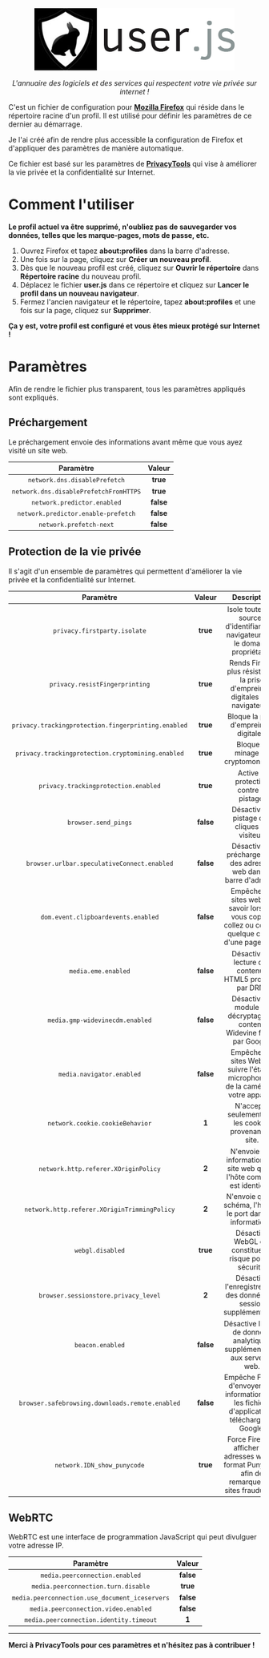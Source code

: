 <div align="center">
<a href="https://protege-moi-sur-internet.com/">
    <img src="logo.png" alt="PMSInternet">
</a>
<p>
    <em>L'annuaire des logiciels et des services qui respectent votre vie privée sur internet !</em>
</p>
</div>

C'est un fichier de configuration pour **[Mozilla Firefox](https://www.mozilla.org/fr/firefox/)** qui réside dans le répertoire racine d'un profil. Il est utilisé pour définir les paramètres de ce dernier au démarrage.

Je l'ai créé afin de rendre plus accessible la configuration de Firefox et d'appliquer des paramètres de manière automatique.

Ce fichier est basé sur les paramètres de **[PrivacyTools](https://privacytools.io/)** qui vise à améliorer la vie privée et la confidentialité sur Internet.

# Comment l'utiliser

**Le profil actuel va être supprimé, n'oubliez pas de sauvegarder vos données, telles que les marque-pages, mots de passe, etc.**

1. Ouvrez Firefox et tapez **about:profiles** dans la barre d'adresse.
2. Une fois sur la page, cliquez sur **Créer un nouveau profil**.
3. Dès que le nouveau profil est créé, cliquez sur **Ouvrir le répertoire** dans **Répertoire racine** du nouveau profil.
4. Déplacez le fichier **user.js** dans ce répertoire et cliquez sur **Lancer le profil dans un nouveau navigateur**.
5. Fermez l'ancien navigateur et le répertoire, tapez **about:profiles** et une fois sur la page, cliquez sur **Supprimer**.

**Ça y est, votre profil est configuré et vous êtes mieux protégé sur Internet !**

# Paramètres

Afin de rendre le fichier plus transparent, tous les paramètres appliqués sont expliqués.

## Préchargement

Le préchargement envoie des informations avant même que vous ayez visité un site web.

| Paramètre | Valeur |
| :-: | :-: |
| `network.dns.disablePrefetch` | **true** |
| `network.dns.disablePrefetchFromHTTPS` | **true** |
| `network.predictor.enabled` | **false** |
| `network.predictor.enable-prefetch` | **false** |
| `network.prefetch-next` | **false** |

## Protection de la vie privée

Il s'agit d'un ensemble de paramètres qui permettent d'améliorer la vie privée et la confidentialité sur Internet.

| Paramètre | Valeur | Description |
| :-: | :-: | :-: |
| `privacy.firstparty.isolate` | **true** | Isole toutes les sources d'identifiants de navigateur vers le domaine propriétaire. |
| `privacy.resistFingerprinting` | **true** | Rends Firefox plus résistant à la prise d'empreintes digitales des navigateurs. |
| `privacy.trackingprotection.fingerprinting.enabled` | **true** | Bloque la prise d'empreintes digitales. |
| `privacy.trackingprotection.cryptomining.enabled` | **true** | Bloque le minage de cryptomonnaies. |
| `privacy.trackingprotection.enabled` | **true** | Active la protection contre le pistage. |
| `browser.send_pings` | **false** | Désactive le pistage des cliques du visiteur. |
| `browser.urlbar.speculativeConnect.enabled` | **false** | Désactive le préchargement des adresses web dans la barre d'adresse. |
| `dom.event.clipboardevents.enabled` | **false** | Empêche les sites web de savoir lorsque vous copiez, collez ou coupez quelque chose d'une page Web. |
| `media.eme.enabled` | **false** | Désactive la lecture des contenus HTML5 protégés par DRM. |
| `media.gmp-widevinecdm.enabled` | **false** | Désactive le module de décryptage de contenu Widevine fourni par Google. |
| `media.navigator.enabled` | **false** | Empêche les sites Web de suivre l'état du microphone et de la caméra de votre appareil. |
| `network.cookie.cookieBehavior` | **1** | N'accepte seulement que les cookies provenant du site. |
| `network.http.referer.XOriginPolicy` | **2** | N'envoie des informations au site web que si l'hôte complète est identique. |
| `network.http.referer.XOriginTrimmingPolicy` | **2** | N'envoie que le schéma, l'hôte et le port dans les informations. |
| `webgl.disabled` | **true** | Désactive WebGL qui constitue un risque pour la sécurité. |
| `browser.sessionstore.privacy_level` | **2** | Désactive l'enregistrement des données de session supplémentaires. |
| `beacon.enabled` | **false** | Désactive l'envoi de données analytiques supplémentaires aux serveurs web. |
| `browser.safebrowsing.downloads.remote.enabled` | **false** | Empêche Firefox d'envoyer des informations sur les fichiers d'applications téléchargés à Google. |
| `network.IDN_show_punycode` | **true** | Force Firefox à afficher les adresses web au format Punycode afin de remarquer les sites frauduleux. |

## WebRTC

WebRTC est une interface de programmation JavaScript qui peut divulguer votre adresse IP.

| Paramètre | Valeur |
| :-: | :-: |
| `media.peerconnection.enabled` | **false** |
| `media.peerconnection.turn.disable` | **true** |
| `media.peerconnection.use_document_iceservers` | **false** |
| `media.peerconnection.video.enabled` | **false** |
| `media.peerconnection.identity.timeout` | **1** |

- - -

**Merci à PrivacyTools pour ces paramètres et n'hésitez pas à contribuer !**
